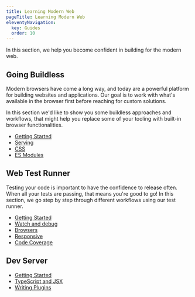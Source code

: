 ```yaml
---
title: Learning Modern Web
pageTitle: Learning Modern Web
eleventyNavigation:
  key: Guides
  order: 10
---
```


In this section, we help you become confident in building for the modern web.

## Going Buildless

Modern browsers have come a long way, and today are a powerful platform for building websites and applications. Our goal is to work with what's available in the browser first before reaching for custom solutions.

In this section we'd like to show you some buildless approaches and workflows, that might help you replace some of your tooling with built-in browser functionalities.

- [Getting Started](./going-buildless/getting-started.md)
- [Serving](./going-buildless/serving.md)
- [CSS](./going-buildless/css.md)
- [ES Modules](./going-buildless/es-modules.md)

## Web Test Runner

Testing your code is important to have the confidence to release often. When all your tests are passing, that means you're good to go! In this section, we go step by step through different workflows using our test runner.

- [Getting Started](./test-runner/getting-started.md)
- [Watch and debug](./test-runner/watch-and-debug/index.md)
- [Browsers](./test-runner/browsers.md)
- [Responsive](./test-runner/responsive.md)
- [Code Coverage](./test-runner/code-coverage/index.md)

## Dev Server

- [Getting Started](./dev-server/getting-started.md)
- [TypeScript and JSX](./dev-server/typescript-and-jsx.md)
- [Writing Plugins](./dev-server/writing-plugins.md)
